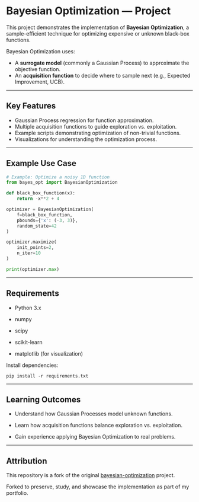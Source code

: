 # Bayesian Optimization — Project

This project demonstrates the implementation of **Bayesian Optimization**, a sample-efficient technique for optimizing expensive or unknown black-box functions.

Bayesian Optimization uses:
- A **surrogate model** (commonly a Gaussian Process) to approximate the objective function.
- An **acquisition function** to decide where to sample next (e.g., Expected Improvement, UCB).

---

## Key Features
- Gaussian Process regression for function approximation.
- Multiple acquisition functions to guide exploration vs. exploitation.
- Example scripts demonstrating optimization of non-trivial functions.
- Visualizations for understanding the optimization process.

---

## Example Use Case
```python
# Example: Optimize a noisy 1D function
from bayes_opt import BayesianOptimization

def black_box_function(x):
    return -x**2 + 4

optimizer = BayesianOptimization(
    f=black_box_function,
    pbounds={'x': (-3, 3)},
    random_state=42
)

optimizer.maximize(
    init_points=2,
    n_iter=10
)

print(optimizer.max)
````

---

## **Requirements**

- Python 3.x
    
- numpy
    
- scipy
    
- scikit-learn
    
- matplotlib (for visualization)
    

  

Install dependencies:

```
pip install -r requirements.txt
```

---

## **Learning Outcomes**

- Understand how Gaussian Processes model unknown functions.
    
- Learn how acquisition functions balance exploration vs. exploitation.
    
- Gain experience applying Bayesian Optimization to real problems.
    

---

## **Attribution**

This repository is a fork of the original [bayesian-optimization](https://github.com/Badecar/bayesian-optimization) project.

Forked to preserve, study, and showcase the implementation as part of my portfolio.
